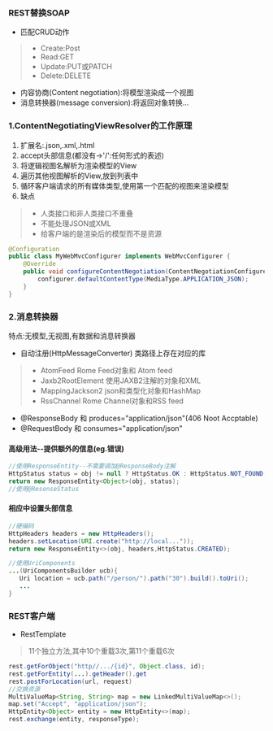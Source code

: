 ### REST替换SOAP
* 匹配CRUD动作
>* Create:Post
>* Read:GET
>* Update:PUT或PATCH
>* Delete:DELETE
* 内容协商(Content negotiation):将模型渲染成一个视图
* 消息转换器(message conversion):将返回对象转换...
### 1.ContentNegotiatingViewResolver的工作原理
1. 扩展名:.json,.xml,.html
2. accept头部信息(都没有->'/':任何形式的表述)
3. 将逻辑视图名解析为渲染模型的View
4. 遍历其他视图解析的View,放到列表中
5. 循环客户端请求的所有媒体类型,使用第一个匹配的视图来渲染模型
6. 缺点
>* 人类接口和非人类接口不重叠
>* 不能处理JSON或XML
>* 给客户端的是渲染后的模型而不是资源
```java
@Configuration
public class MyWebMvcConfigurer implements WebMvcConfigurer {
    @Override
    public void configureContentNegotiation(ContentNegotiationConfigurer configurer) {
        configurer.defaultContentType(MediaType.APPLICATION_JSON);
    }
}
```
### 2.消息转换器
特点:无模型,无视图,有数据和消息转换器
* 自动注册(HttpMessageConverter) 类路径上存在对应的库
>* AtomFeed            Rome Feed对象和 Atom feed
>* Jaxb2RootElement    使用JAXB2注解的对象和XML
>* MappingJackson2     json和类型化对象和HashMap
>* RssChannel          Rome Channel对象和RSS feed
* @ResponseBody 和 produces="application/json"(406 Noot Accptable)
* @RequestBody 和 consumes="application/json"
#### 高级用法--提供额外的信息(eg.错误)
```java
//使用ResponseEntity--不需要调加@ResponseBody注解
HttpStatus status = obj != null ? HttpStatus.OK : HttpStatus.NOT_FOUND;
return new ResponseEntity<Object>(obj, status);
//使用@ResonseStatus
```
#### 相应中设置头部信息
```java
//硬编码
HttpHeaders headers = new HttpHeaders();
headers.setLocation(URI.create("http://local..."));
return new ResponseEntity<>(obj, headers,HttpStatus.CREATED);

//使用UriComponents
...(UriComponentsBuilder ucb){
   Uri location = ucb.path("/person/").path("30").build().toUri(); 
   ...
}
```
### REST客户端
* RestTemplate
> 11个独立方法,其中10个重载3次,第11个重载6次
```java
rest.getForObject("http//.../{id}", Object.class, id);
rest.getForEntity(...).getHeader().get
rest.postForLocation(url, request)
//交换资源
MultiValueMap<String, String> map = new LinkedMultiValueMap<>();
map.set("Accept", "application/json");
HttpEntity<Object> entity = new HttpEntity<>(map);
rest.exchange(entity, responseType);
```
